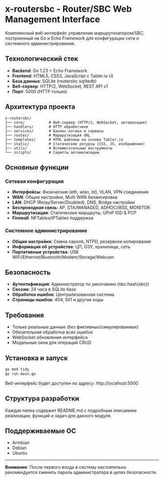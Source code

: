# x-routersbc - Router/SBC Web Management Interface

Комплексный веб-интерфейс управления маршрутизатором/SBC, построенный на Go и Echo Framework для конфигурации сети и системного администрирования.

## Технологический стек

- **Backend**: Go 1.23 + Echo Framework
- **Frontend**: HTML5, CSS3, JavaScript с Tabler.io UI
- **База данных**: SQLite (routersbc.sqlitedb)
- **Веб-сервер**: HTTP/2, WebSocket, REST API v1
- **Порт**: 5000 (HTTP только)

## Архитектура проекта

```
x-routersbc/
├── core/           # Веб-сервер (HTTP/2, WebSocket, авторизация)
├── handlers/       # HTTP обработчики
├── services/       # Бизнес-логика и сервисы
├── routes/         # Маршрутизация URL
├── templates/      # HTML шаблоны на основе Tabler.io
├── static/         # Статические ресурсы (CSS, JS, изображения)
├── utils/          # Вспомогательные инструменты
└── scripts/        # Скрипты автоматизации
```

## Основные функции

### Сетевая конфигурация
- **Интерфейсы**: Физические (eth, wlan, bt), VLAN, VPN соединения
- **WAN**: Общие настройки, Multi WAN балансировка
- **LAN**: DHCP (Relay/Server/Disabled), DNS, Bridge настройки
- **Беспроводная связь**: AP, STA/MANAGED, ADHOC/IBSS, MONITOR
- **Маршрутизация**: Статические маршруты, UPnP IGD & PCP
- **Firewall**: NFTables/IPTables поддержка

### Системное администрирование
- **Общие настройки**: Смена пароля, NTPD, резервное копирование
- **Информация об устройстве**: ЦП, ОЗУ, хранилище, сеть
- **Портативные устройства**: USB WiFi/Ethernet/Bluetooth/Modem/Storage/Webcam

## Безопасность

- **Аутентификация**: Администратор по умолчанию (sbc:hash(sbc))
- **Сессии**: 24 часа в SQLite базе
- **Обработка ошибок**: Централизованная система
- **Страницы ошибок**: 404, 501 и другие коды

## Требования

- Только реальные данные (без фиктивных/симулированных)
- Обязательная обработка всех ошибок
- WebSocket обновления интерфейса
- Модальные окна для операций CRUD

## Установка и запуск

```bash
go mod tidy
go run main.go
```

Веб-интерфейс будет доступен по адресу: http://localhost:5000

## Структура разработки

Каждая папка содержит README.md с подробным описанием реализации, функций и задач для данного модуля.

## Поддерживаемые ОС

- Armbian
- Debian
- Ubuntu

---

**Внимание**: После первого входа в систему настоятельно рекомендуется сменить пароль администратора в целях безопасности.